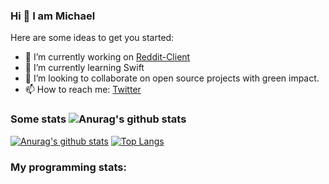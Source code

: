### Hi 👋 I am Michael

Here are some ideas to get you started:

- 🔭 I’m currently working on [Reddit-Client](https://github.com/Tokko55v2/reddit-client)
- 🌱 I’m currently learning Swift
- 👯 I’m looking to collaborate on open source projects with green impact.
- 📫 How to reach me: [Twitter](https://twitter.com/michaelkro6)

### Some stats ![Anurag's github stats](https://github-readme-stats.vercel.app/api?username=tokko55v2&show_icons=true)

[![Anurag's github stats](https://github-readme-stats.vercel.app/api?username=tokko55v2)](https://github.com/anuraghazra/github-readme-stats) [![Top Langs](https://github-readme-stats.vercel.app/api/top-langs/?username=Tokko55v2&layout=compact)](https://github.com/anuraghazra/github-readme-stats)

### My programming stats:
<!--START_SECTION:waka-->
<!--END_SECTION:waka-->
